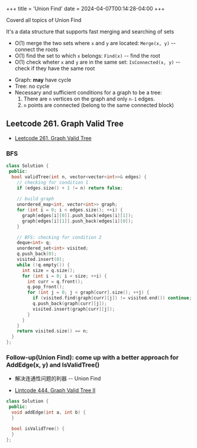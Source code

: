 +++
title = 'Union Find'
date = 2024-04-07T00:14:28-04:00
+++


Coverd all topics of Union Find

It's a data structure that supports fast merging and searching of sets
- O(1) merge the two sets where `x` and `y` are located: `Merge(x, y)` -- connect the roots
- O(1) find the set to which `x` belongs: `Find(x)` -- find the root
- O(1) check wheter `x` and `y` are in the same set: `IsConnected(x, y)` -- check if they have the same root

<!--more-->
- Graph: **may** have cycle
- Tree: no cycle
- Necessary and sufficient conditions for a graph to be a tree:
  1. There are `n` vertices on the graph and only `n-1` edges.
  2. `n` points are connected (belong to the same connected block)

## Leetcode 261. Graph Valid Tree
- [Leetcode 261. Graph Valid Tree](https://leetcode.com/problems/graph-valid-tree/description/)

### BFS
```c++
class Solution {
 public:
  bool validTree(int n, vector<vector<int>>& edges) {
    // checking for condition 1
    if (edges.size() + 1 != n) return false;
    
    // build graph
    unordered_map<int, vector<int>> graph;
    for (int i = 0; i < edges.size(); ++i) {
      graph[edges[i][0]].push_back(edges[i][1]);
      graph[edges[i][1]].push_back(edges[i][0]);
    }

    // BFS: checking for condition 2
    deque<int> q;
    unordered_set<int> visited;
    q.push_back(0);
    visited.insert(0);
    while (!q.empty()) {
      int size = q.size();
      for (int i = 0; i < size; ++i) {
        int curr = q.front();
        q.pop_front();
        for (int j = 0; j < graph[curr].size(); ++j) {
          if (visited.find(graph[curr][j]) != visited.end()) continue;
          q.push_back(graph[curr][j]);
          visited.insert(graph[curr][j]);
        }
      }
    }
    return visited.size() == n;
  }
};
```

### Follow-up(Union Find): come up with a better approach for AddEdge(x, y) and IsValidTree()
- 解决连通性问题的利器 -- Union Find

- [Lintcode 444. Graph Valid Tree II](https://www.lintcode.com/problem/444/description)

```c++
class Solution {
 public:
  void addEdge(int a, int b) {
  }

  bool isValidTree() {
  }
};
```